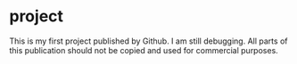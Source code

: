 # project
This is my first project published by Github.
I am still debugging.
All parts of this publication should not be copied and used for commercial purposes.


